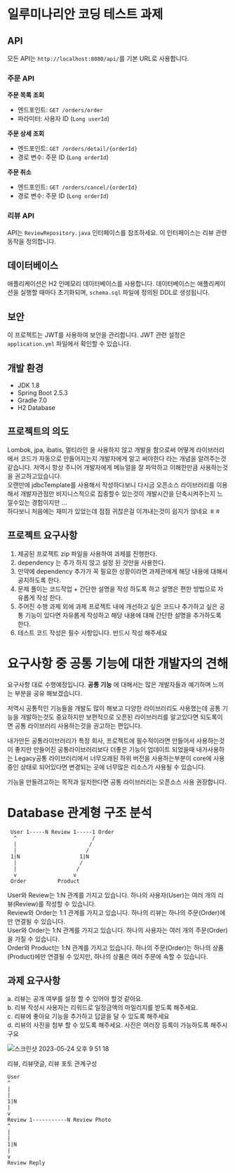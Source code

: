 # 일루미나리안 코딩 테스트 과제

## API

모든 API는 `http://localhost:8080/api/`를 기본 URL로 사용합니다.

### 주문 API

**주문 목록 조회**
- 엔드포인트: `GET /orders/order`
- 파라미터: 사용자 ID (`Long userId`)

**주문 상세 조회**
- 엔드포인트: `GET /orders/detail/{orderId}`
- 경로 변수: 주문 ID (`Long orderId`)

**주문 취소**
- 엔드포인트: `GET /orders/cancel/{orderId}`
- 경로 변수: 주문 ID (`Long orderId`)

### 리뷰 API

API는 `ReviewRepository.java` 인터페이스를 참조하세요. 이 인터페이스는 리뷰 관련 동작을 정의합니다.

## 데이터베이스

애플리케이션은 H2 인메모리 데이터베이스를 사용합니다. 데이터베이스는 애플리케이션을 실행할 때마다 초기화되며, `schema.sql` 파일에 정의된 DDL로 생성됩니다.

## 보안

이 프로젝트는 JWT를 사용하여 보안을 관리합니다. JWT 관련 설정은 `application.yml` 파일에서 확인할 수 있습니다.

## 개발 환경

- JDK 1.8
- Spring Boot 2.5.3
- Gradle 7.0
- H2 Database

## 프로젝트의 의도
Lombok, jpa, ibatis, 멀티라인 을 사용하지 않고 개발을 함으로써
어떻게 라이브러리에서 코드가 자동으로 만들어지는지 개발자에게 알고 써야한다 라는 개념을 알려주는것 같습니다.
저역시 항상 주니어 개발자에게 메뉴얼을 잘 파악하고 이해한만큼 사용하는것을 권고하고있습니다.  
오랜만에 jdbcTemplate를 사용해서 작성하다보니 다시금 오픈소스 라이브러리를 이용해서 개발자관점만 비지니스적으로 집중할수 있는것이 
개발시간을 단축시켜주는지 느낄수있는 경험이지만 ...   
하다보니 처음에는 재미가 있었는데 점점 귀찮은걸 이겨내는것이 쉽지가 않네요 ㅎㅎ

## 프로젝트 요구사항
1. 제공된 프로젝트 zip 파일을 사용하여 과제를 진행한다.
2. dependency 는 추가 하지 않고 설정 된 것만을 사용한다.
3. 만약에 dependency 추가가 꼭 필요한 상황이라면 과제관에게 해당 내용에 대해서
   공지하도록 한다.
4. 문제 풀이는 코드작업 + 간단한 설명을 작성 하도록 하고 설명은 편한 방법으로
   자유롭게 작성 한다.
5. 주어진 수행 과제 외에 과제 프로젝트 내에 개선하고 싶은 코드나 추가하고 싶은
   공통 기능이 있다면 자유롭게 작성하고 해당 내용에 대해 간단한 설명을 추가하도록
   한다.
6. 테스트 코드 작성은 필수 사항입니다. 반드시 작성 해주세요

# 요구사항 중 공통 기능에 대한 개발자의 견해
요구사항 대로 수행예정입니다.
**공통 기능** 에 대해서는 많은 개발자들과 예기하며 느끼는 부분을 공유 해보겠습니다.

저역시 공통적인 기능들을 개발도 많이 해보고 다양한 라이브러리도 사용했는데
공통 기능을 개발하는것도 중요하지만 보편적으로 오픈된 라이브러리를 알고있다면 되도록이면 공통 라이브러리 사용하는것을 권고하는 편입니다.

내가만든 공통라이브러리가 특정 회사, 프로젝트에 필수적이라면 만들어서 사용하는것이 좋지만 만들어진 공통라이브러리보다 더좋은
기능이 업데이트 되었을때 내가사용하는 Legacy공통 라이브러리에서 너무오래된 하위 버전을 사용하는부분이 core에 사용중인 상태로
되어있다면 변경되는 곳에 너무많은 리소스가 사용될 수 있습니다.

기능을 만들려고하는 목적과 일치한다면 공통 라이브러리는 오픈소스 사용 권장합니다.

# Database 관계형 구조 분석
```text
 User 1-----N Review 1-----1 Order
  ^                        /
  |                       /
  |                      /
 1|N                   1|N
  |                    /
  |                   /
  v                  v
 Order          Product

```
User와 Review는 1:N 관계를 가지고 있습니다. 하나의 사용자(User)는 여러 개의 리뷰(Review)를 작성할 수 있습니다.  
Review와 Order는 1:1 관계를 가지고 있습니다. 하나의 리뷰는 하나의 주문(Order)에만 연결될 수 있습니다.  
User와 Order는 1:N 관계를 가지고 있습니다. 하나의 사용자는 여러 개의 주문(Order)을 가질 수 있습니다.  
Order와 Product는 1:N 관계를 가지고 있습니다. 하나의 주문(Order)는 하나의 상품(Product)에만 연결될 수 있지만, 하나의 상품은 여러 주문에 속할 수 있습니다.  

## 과제 요구사항
a. 리뷰는 공개 여부를 설정 할 수 있어야 할것 같아요.  
b. 리뷰 작성시 사용자는 리워드로 일정금액의 마일리지를 받도록 해주세요.  
c. 리뷰에 좋아요 기능을 추가하고 답글을 달 수 있도록 해주세요  
d. 리뷰의 사진을 첨부 할 수 있도록 해주세요. 사진은 여러장 등록이
가능하도록 해주시구요

![스크린샷 2023-05-24 오후 9 51 18](https://github.com/lswteen/coding-test/assets/3292892/6d7c0cd8-7fe5-4857-9fbf-629da987aab1)

리뷰, 리뷰댓글, 리뷰 포토 관계구성
```text
User
^
|
|
1|N
|
v
Review 1-----------N Review Photo
^
|
|
1|N
|
v
Review Reply
```


